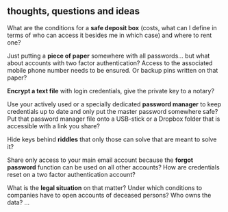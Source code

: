 ## thoughts, questions and ideas

What are the conditions for a **safe deposit box** (costs, what can I define in terms of who can access it besides me in which case) and where to rent one?

Just putting a **piece of paper** somewhere with all passwords... but what about accounts with two factor authentication? Access to the associated mobile phone number needs to be ensured. Or backup pins written on that paper?

**Encrypt a text file** with login credentials, give the private key to a notary? 

Use your actively used or a specially dedicated **password manager** to keep credentials up to date and only put the master password somewhere safe? Put that password manager file onto a USB-stick or a Dropbox folder that is accessible with a link you share?

Hide keys behind **riddles** that only those can solve that are meant to solve it?

Share only access to your main email account because the **forgot password** function can be used on all other accounts? How are credentials reset on a two factor authentication account?

What is the **legal situation** on that matter? Under which conditions to companies have to open accounts of deceased persons? Who owns the data? ...
